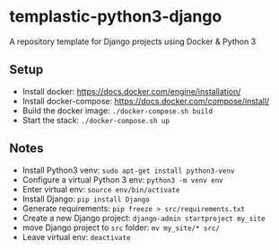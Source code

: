 # templastic-python3-django

A repository template for Django projects using Docker & Python 3

## Setup

* Install docker: https://docs.docker.com/engine/installation/
* Install docker-compose: https://docs.docker.com/compose/install/
* Build the docker image: `./docker-compose.sh build`
* Start the stack: `./docker-compose.sh up`

## Notes

* Install Python3 venv: `sudo apt-get install python3-venv`
* Configure a virtual Python 3 env: `python3 -m venv env`
* Enter virtual env: `source env/bin/activate`
* Install Django: `pip install Django`
* Generate requirements: `pip freeze > src/requirements.txt`
* Create a new Django project: `django-admin startproject my_site`
* move Django project to `src` folder: `mv my_site/* src/`
* Leave virtual env: `deactivate`
